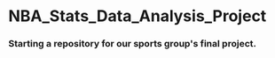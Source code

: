 # NBA_Stats_Data_Analysis_Project
 
 ### Starting a repository for our sports group's final project.

 

